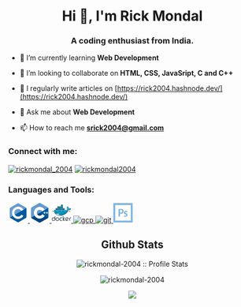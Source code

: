 <h1 align="center">Hi 👋, I'm Rick Mondal</h1>
<h3 align="center">A coding enthusiast from India.</h3>

- 🌱 I’m currently learning **Web Development**

- 👯 I’m looking to collaborate on **HTML, CSS, JavaSript, C and C++**

- 📝 I regularly write articles on [https://rick2004.hashnode.dev/](https://rick2004.hashnode.dev/)

- 💬 Ask me about **Web Development**

- 📫 How to reach me **srick2004@gmail.com**

<h3 align="left">Connect with me:</h3>
<p align="left">
<a href="https://twitter.com/rickmondal_2004" target="blank"><img align="center" src="https://raw.githubusercontent.com/rahuldkjain/github-profile-readme-generator/master/src/images/icons/Social/twitter.svg" alt="rickmondal_2004" height="30" width="40" /></a>
<a href="https://linkedin.com/in/rickmondal2004" target="blank"><img align="center" src="https://raw.githubusercontent.com/rahuldkjain/github-profile-readme-generator/master/src/images/icons/Social/linked-in-alt.svg" alt="rickmondal2004" height="30" width="40" /></a>

</p>

<h3 align="left">Languages and Tools:</h3>
<p align="left"> <a href="https://www.cprogramming.com/" target="_blank" rel="noreferrer"> <img src="https://raw.githubusercontent.com/devicons/devicon/master/icons/c/c-original.svg" alt="c" width="40" height="40"/> </a> <a href="https://www.w3schools.com/cpp/" target="_blank" rel="noreferrer"> <img src="https://raw.githubusercontent.com/devicons/devicon/master/icons/cplusplus/cplusplus-original.svg" alt="cplusplus" width="40" height="40"/> </a> <a href="https://www.docker.com/" target="_blank" rel="noreferrer"> <img src="https://raw.githubusercontent.com/devicons/devicon/master/icons/docker/docker-original-wordmark.svg" alt="docker" width="40" height="40"/> </a> <a href="https://cloud.google.com" target="_blank" rel="noreferrer"> <img src="https://www.vectorlogo.zone/logos/google_cloud/google_cloud-icon.svg" alt="gcp" width="40" height="40"/> </a> <a href="https://git-scm.com/" target="_blank" rel="noreferrer"> <img src="https://www.vectorlogo.zone/logos/git-scm/git-scm-icon.svg" alt="git" width="40" height="40"/> </a> <a href="https://www.photoshop.com/en" target="_blank" rel="noreferrer"> <img src="https://raw.githubusercontent.com/devicons/devicon/master/icons/photoshop/photoshop-line.svg" alt="photoshop" width="40" height="40"/> </a> </p>

<div align="center">

## Github Stats

<img src="https://github-readme-stats.vercel.app/api?username=rickmondal-2004&show_icons=true&theme=synthwave" alt="rickmondal-2004 :: Profile Stats" />
<p><img align="center" src="https://github-readme-streak-stats.herokuapp.com/?user=rickmondal-2004&" alt="rickmondal-2004" /></p>
<img src="https://github-readme-stats.vercel.app/api/top-langs/?username=rickmondal-2004&layout=compact&theme=github_dark"/>
</br>
